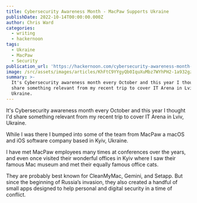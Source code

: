 ```yaml
---
title: Cybersecurity Awareness Month - MacPaw Supports Ukraine
publishDate: 2022-10-14T00:00:00.000Z
author: Chris Ward
categories:
  - writing
  - hackernoon
tags:
  - Ukraine
  - MacPaw
  - Security
publication_url: 'https://hackernoon.com/cybersecurity-awareness-month-macpaw-supports-ukraine'
image: /src/assets/images/articles/KhFtC9YYgyQb0IquXuMbz7WYhPH2-1a932gz.jpeg
summary: >-
  It's Cybersecurity awareness month every October and this year I thought I'd
  share something relevant from my recent trip to cover IT Arena in Lviv,
  Ukraine.
---
```

It's Cybersecurity awareness month every October and this year I thought I'd share something relevant from my recent trip to cover IT Arena in Lviv, Ukraine.

While I was there I bumped into some of the team from MacPaw a macOS and iOS software company based in Kyiv, Ukraine.

I have met MacPaw employees many times at conferences over the years, and even once visited their wonderful offices in Kyiv where I saw their famous Mac museum and met their equally famous office cats.

They are probably best known for CleanMyMac, Gemini, and Setapp. But since the beginning of Russia’s invasion, they also created a handful of small apps designed to help personal and digital security in a time of conflict.
